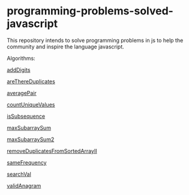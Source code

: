 # programming-problems-solved-javascript

This repository intends to solve programming problems in js to help the community and inspire the language javascript.

Algorithms:

[addDigits](./addDigits/index.js)

[areThereDuplicates](./areThereDuplicates/index.js)

[averagePair](./averagePair/index.js)

[countUniqueValues](./countUniqueValues/index.js)

[isSubsequence](./isSubsequence/index.js)

[maxSubarraySum](./maxSubarraySum/index.js)

[maxSubarraySum2](./maxSubarraySum2/index.js)

[removeDuplicatesFromSortedArrayII](./removeDuplicatesFromSortedArrayII/index.js)

[sameFrequency](./sameFrequency/index.js)

[searchVal](./searchVal/index.js)

[validAnagram](./validAnagram/index.js)
